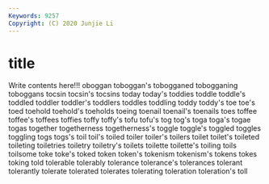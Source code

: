 ```yaml
---
Keywords: 9257
Copyright: (C) 2020 Junjie Li
---
```


# title

Write contents here!!!
oboggan 
toboggan's 
tobogganed 
tobogganing 
toboggans 
tocsin 
tocsin's 
tocsins 
today 
today's
toddies 
toddle 
toddle's 
toddled 
toddler 
toddler's 
toddlers 
toddles 
toddling 
toddy
toddy's 
toe 
toe's 
toed 
toehold 
toehold's 
toeholds 
toeing 
toenail 
toenail's
toenails 
toes 
toffee 
toffee's 
toffees 
toffies 
toffy 
toffy's 
tofu 
tofu's
tog 
tog's 
toga 
toga's 
togae 
togas 
together 
togetherness 
togetherness's 
toggle
toggle's 
toggled 
toggles 
toggling 
togs 
togs's 
toil 
toil's 
toiled 
toiler
toiler's 
toilers 
toilet 
toilet's 
toileted 
toileting 
toiletries 
toiletry 
toiletry's 
toilets
toilette 
toilette's 
toiling 
toils 
toilsome 
toke 
toke's 
toked 
token 
token's
tokenism 
tokenism's 
tokens 
tokes 
toking 
told 
tolerable 
tolerably 
tolerance 
tolerance's
tolerances 
tolerant 
tolerantly 
tolerate 
tolerated 
tolerates 
tolerating 
toleration 
toleration's 
toll
